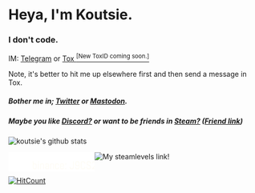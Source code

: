 # Heya, I'm Koutsie. 
### I don't code.

IM: [Telegram](https://t.me/scafizion) or <a href="">Tox <sup>[New ToxID coming soon.]</sup> </a>

Note, it's better to hit me up elsewhere first and then send a message in Tox.
##### Bother me in; [Twitter](https://twitter.com/notkoutsie) or [Mastodon](https://mastodon.technology/@koutsie).
##### Maybe you like [Discord?](https://dsc.bio/ko) or want to be friends in [Steam?](https://steamcommunity.com/id/koutsie/) ([Friend link](https://s.team/p/pvc-bmhq))


![koutsie's github stats](https://github-readme-stats.vercel.app/api?username=koutsie&show_icons=true&hide_border=true&theme=synthwave)<br>



<a href="https://www.binance.com/en/register?ref=J9CS2OPJ" target="_blank"><img src="sex.svg" alt="Binance" align="left" height="38" ></a>
<a href="https://steamlevels.com/r/k" target="_blank"><img src="https://static.steamlevels.com/img/SteamLevelsGif.gif" alt="My steamlevels link!" align="left" height="38" ></a>

<br><br>



[![HitCount](http://hits.dwyl.com/koutsie/koutsie.svg)](http://hits.dwyl.com/koutsie/koutsie)


